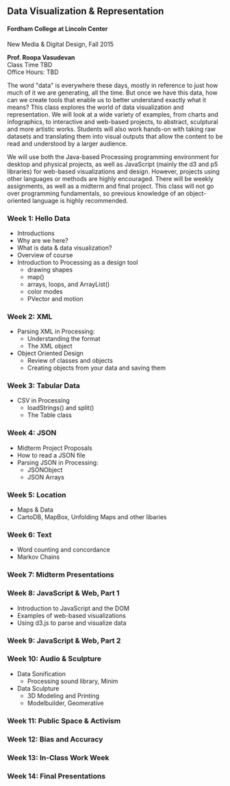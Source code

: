 ## Data Visualization & Representation
#### Fordham College at Lincoln Center
New Media & Digital Design, Fall 2015

<strong>Prof. Roopa Vasudevan</strong>  
Class Time TBD  
Office Hours: TBD  

The word "data" is everywhere these days, mostly in reference to just how much of it we are generating, all the time. But once we have this data, how can we create tools that enable us to better understand exactly what it means? This class explores the world of data visualization and representation. We will look at a wide variety of examples, from charts and infographics, to interactive and web-based projects, to abstract, sculptural and more artistic works. Students will also work hands-on with taking raw datasets and translating them into visual outputs that allow the content to be read and understood by a larger audience.

We will use both the Java-based Processing programming environment for desktop and physical projects, as well as JavaScript (mainly the d3 and p5 libraries) for web-based visualizations and design. However, projects using other languages or methods are highly encouraged. There will be weekly assignments, as well as a midterm and final project. This class will not go over programming fundamentals, so previous knowledge of an object-oriented language is highly recommended.

### Week 1: Hello Data
- Introductions
- Why are we here?
- What is data & data visualization?
- Overview of course
- Introduction to Processing as a design tool
  - drawing shapes
  - map()
  - arrays, loops, and ArrayList()
  - color modes
  - PVector and motion

### Week 2: XML
- Parsing XML in Processing:
  - Understanding the format
  - The XML object
- Object Oriented Design
  - Review of classes and objects
  - Creating objects from your data and saving them

### Week 3: Tabular Data
- CSV in Processing
  - loadStrings() and split()
  - The Table class

### Week 4: JSON
- Midterm Project Proposals
- How to read a JSON file
- Parsing JSON in Processing:
  - JSONObject
  - JSON Arrays

### Week 5: Location
- Maps & Data
- CartoDB, MapBox, Unfolding Maps and other libaries

### Week 6: Text
- Word counting and concordance
- Markov Chains

### Week 7: Midterm Presentations

### Week 8: JavaScript & Web, Part 1
- Introduction to JavaScript and the DOM
- Examples of web-based visualizations
- Using d3.js to parse and visualize data

### Week 9: JavaScript & Web, Part 2

### Week 10: Audio & Sculpture
- Data Sonification
  - Processing sound library, Minim
- Data Sculpture
  - 3D Modeling and Printing
  - Modelbuilder, Geomerative

### Week 11: Public Space & Activism

### Week 12: Bias and Accuracy

### Week 13: In-Class Work Week

### Week 14: Final Presentations
